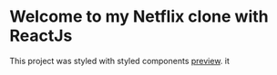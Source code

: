 # Welcome to my Netflix clone with ReactJs

This project was styled with styled components  [preview](https://github.com/facebook/create-react-app). it